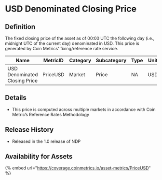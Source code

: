 # USD Denominated Closing Price

## Definition

The fixed closing price of the asset as of 00:00 UTC the following day (i.e., midnight UTC of the current day) denominated in USD. This price is generated by Coin Metrics' fixing/reference rate service.

| Name                          | MetricID | Category | Subcategory | Type | Unit | Interval |
| ----------------------------- | -------- | -------- | ----------- | ---- | ---- | -------- |
| USD Denominated Closing Price | PriceUSD | Market   | Price       | NA   | USD  | 1 day    |

## Details

* This price is computed across multiple markets in accordance with Coin Metric’s Reference Rates Methodology

## Release History

* Released in the 1.0 release of NDP

## Availability for Assets

{% embed url="https://coverage.coinmetrics.io/asset-metrics/PriceUSD" %}
